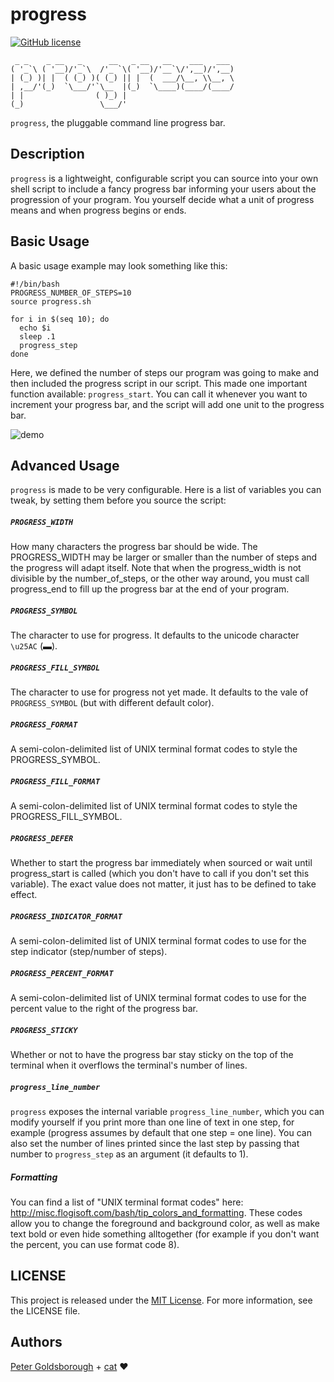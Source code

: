 # progress

[![GitHub license](https://img.shields.io/github/license/mashape/apistatus.svg?style=flat-square)](http://goldsborough.mit-license.org)

```
 _ _    _ __   _      __   _ __   __    ___   ___
( '_`\ ( '__)/'_`\  /'_ `\( '__)/'__`\/',__)/',__)
| (_) )| |  ( (_) )( (_) || |  (  ___/\__, \\__, \
| ,__/'(_)  `\___/'`\__  |(_)  `\____)(____/(____/
| |                ( )_) |
(_)                 \___/'
```

`progress`, the pluggable command line progress bar.

## Description

`progress` is a lightweight, configurable script you can source into your own
shell script to include a fancy progress bar informing your users about the
progression of your program. You yourself decide what a unit of progress
means and when progress begins or ends.

## Basic Usage

A basic usage example may look something like this:

```shell
#!/bin/bash
PROGRESS_NUMBER_OF_STEPS=10
source progress.sh

for i in $(seq 10); do
  echo $i
  sleep .1
  progress_step
done
```

Here, we defined the number of steps our program was going to make and then included the progress script in our script. This made one important function available: `progress_start`. You can call it whenever you want to increment your progress bar, and the script will add one unit to the progress bar.

![demo](https://raw.githubusercontent.com/goldsborough/progress/master/other/example.gif?token=AGIcm7AzP2_mzC7Kin7LGZ7sJOJoNdHEks5YZTH3wA%3D%3D)

## Advanced Usage

`progress` is made to be very configurable. Here is a list of variables you can tweak, by setting them before you source the script:

##### `PROGRESS_WIDTH`

How many characters the progress bar should be wide. The PROGRESS_WIDTH may be larger or smaller than the number of steps and the progress will adapt itself. Note that when the progress_width is not divisible by the number_of_steps, or the other way around, you must call progress_end to fill up the progress bar at the end of your program.

##### `PROGRESS_SYMBOL`

The character to use for progress. It defaults to the unicode character `\u25AC` (▬).

##### `PROGRESS_FILL_SYMBOL`

The character to use for progress not yet made. It defaults to the vale of `PROGRESS_SYMBOL` (but with different default color).

##### `PROGRESS_FORMAT`

A semi-colon-delimited list of UNIX terminal format codes to style the PROGRESS_SYMBOL.

##### `PROGRESS_FILL_FORMAT`

A semi-colon-delimited list of UNIX terminal format codes to style the PROGRESS_FILL_SYMBOL.

##### `PROGRESS_DEFER`

Whether to start the progress bar immediately when sourced or wait until progress_start is called (which you don't have to call if you don't set this variable). The exact value does not matter, it just has to be defined to take effect.

##### `PROGRESS_INDICATOR_FORMAT`

A semi-colon-delimited list of UNIX terminal format codes to use for the step indicator (step/number of steps).

##### `PROGRESS_PERCENT_FORMAT`

A semi-colon-delimited list of UNIX terminal format codes to use for the percent value to the right of the progress bar.

##### `PROGRESS_STICKY`

Whether or not to have the progress bar stay sticky on the top of the terminal when it overflows the terminal's number of lines.

##### `progress_line_number`

`progress` exposes the internal variable `progress_line_number`, which you can modify yourself if you print more than one line of text in one step, for example (progress assumes by default that one step = one line). You can also set the number of lines printed since the last step by passing that number to `progress_step` as an argument (it defaults to 1).

##### Formatting

You can find a list of "UNIX terminal format codes" here: http://misc.flogisoft.com/bash/tip_colors_and_formatting. These codes allow you to change the foreground and background color, as well as make text bold or even hide something alltogether (for example if you don't want the percent, you can use format code 8).

## LICENSE

This project is released under the [MIT License](http://goldsborough.mit-license.org). For more information, see the LICENSE file.

## Authors

[Peter Goldsborough](http://goldsborough.me) + [cat](https://goo.gl/IpUmJn) :heart:
